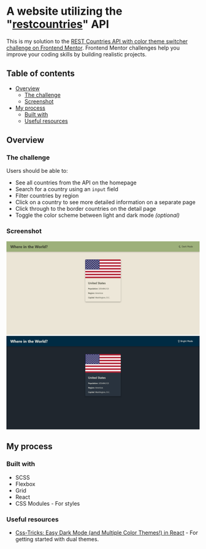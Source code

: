 # A website utilizing the "[restcountries](https://restcountries.com)" API 

This is my solution to the [REST Countries API with color theme switcher challenge on Frontend Mentor](https://www.frontendmentor.io/challenges/rest-countries-api-with-color-theme-switcher-5cacc469fec04111f7b848ca). Frontend Mentor challenges help you improve your coding skills by building realistic projects. 

## Table of contents

- [Overview](#overview)
  - [The challenge](#the-challenge)
  - [Screenshot](#screenshot)
- [My process](#my-process)
  - [Built with](#built-with)
  - [Useful resources](#useful-resources)
## Overview

### The challenge

Users should be able to:

- See all countries from the API on the homepage
- Search for a country using an `input` field
- Filter countries by region
- Click on a country to see more detailed information on a separate page
- Click through to the border countries on the detail page
- Toggle the color scheme between light and dark mode *(optional)*

### Screenshot

![](https://github.com/adamni21/Rest-countries-Api-client/blob/main/screenshots/Screenshot.png) ![](https://github.com/adamni21/Rest-countries-Api-client/blob/main/screenshots/Screenshot%20dark.png) 

## My process

### Built with

- SCSS
- Flexbox
- Grid
- React
- CSS Modules - For styles

### Useful resources

- [Css-Tricks: Easy Dark Mode (and Multiple Color Themes!) in React](https://css-tricks.com/easy-dark-mode-and-multiple-color-themes-in-react/) - For getting started with dual themes.



